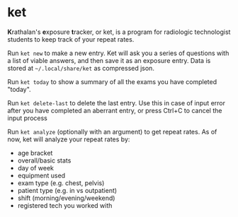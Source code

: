 # ket

**K**rathalan's **e**xposure **t**racker, or ket, is a program for radiologic technologist students to keep track of your repeat rates.

Run `ket new` to make a new entry. Ket will ask you a series of questions with a list of viable answers, and then save it as an exposure entry. Data is stored at `~/.local/share/ket` as compressed json.

Run `ket today` to show a summary of all the exams you have completed "today".

Run `ket delete-last` to delete the last entry. Use this in case of input error after you have completed an aberrant entry, or press Ctrl+C to cancel the input process

Run `ket analyze` (optionally with an argument) to get repeat rates. As of now, ket will analyze your repeat rates by:
- age bracket
- overall/basic stats
- day of week
- equipment used
- exam type (e.g. chest, pelvis)
- patient type (e.g. in vs outpatient)
- shift (morning/evening/weekend)
- registered tech you worked with
